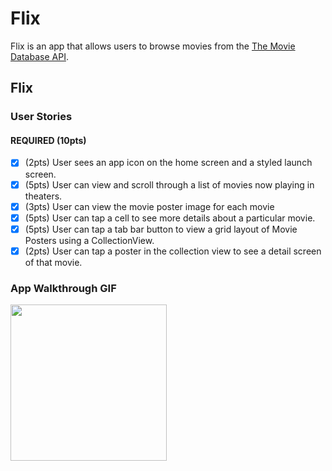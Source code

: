 # Flix

Flix is an app that allows users to browse movies from the [The Movie Database API](http://docs.themoviedb.apiary.io/#).

## Flix

### User Stories

#### REQUIRED (10pts)
- [X] (2pts) User sees an app icon on the home screen and a styled launch screen.
- [X] (5pts) User can view and scroll through a list of movies now playing in theaters.
- [X] (3pts) User can view the movie poster image for each movie
- [x] (5pts) User can tap a cell to see more details about a particular movie.
- [x] (5pts) User can tap a tab bar button to view a grid layout of Movie Posters using a CollectionView.
- [x] (2pts) User can tap a poster in the collection view to see a detail screen of that movie.

### App Walkthrough GIF

<img src="https://imgur.com/ZMxrKM0.gif" width=250><br>
